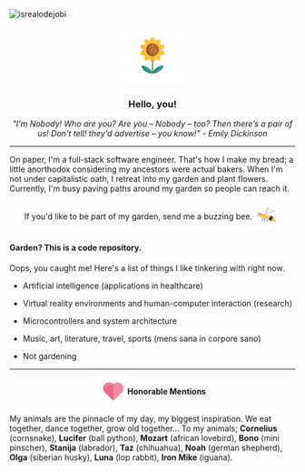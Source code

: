 <p align="left">
  <img src="https://komarev.com/ghpvc/?username=whichperson&label=Buzzing Bees&color=A020F0&style=for-the-badge" alt="isrealodejobi" />
</p>

<div align="center">
  <a href="https://github.com/whichperson"> 
    <img src="1832-sunflower-flat(1).gif" height="100"/>
  </a>
</div>



<h3 align="center">Hello, you!</h3>

<p align="center">
<i>"I’m Nobody! Who are you? Are you – Nobody – too? Then there’s a pair of us! Don't tell! they'd advertise – you know!" - Emily Dickinson</i>
</p>

---

On paper, I'm a full-stack software engineer. That's how I make my bread; a little anorthodox considering my ancestors were actual bakers. When I'm not under capitalistic oath, I retreat into my garden and plant flowers. Currently, I'm busy paving paths around my garden so people can reach it.

<div style="display: flex; justify-content:center; align-items:center;">
<span>If you'd like to be part of my garden, send me a buzzing bee. </span>
<a href="mailto:meropi.l@outlook.com""> 
  <img src="1148-bee-flat.gif" height="50" />
</a>
</div>

<h4>Garden? This is a code repository.</h4>

Oops, you caught me! Here's a list of things I like tinkering with right now.


- Artificial intelligence (applications in healthcare)

- Virtual reality environments and human-computer interaction (research)

- Microcontrollers and system architecture

- Music, art, literature, travel, sports (mens sana in corpore sano)

- Not gardening

---

<div style="display:flex; justify-content:center; align-items:center;">
<img src="20-love-heart-flat.gif" height="50" align="center"/>
<b><span>Honorable Mentions</span></b>
</div>

My animals are the pinnacle of my day, my biggest inspiration. We eat together, dance together, grow old together... To my animals; **Cornelius** (cornsnake), **Lucifer** (ball python), **Mozart** (african lovebird), **Bono** (mini pinscher), **Stanija** (labrador), **Taz** (chihuahua), **Noah** (german shepherd), **Olga** (siberian husky), **Luna** (lop rabbit), **Iron Mike** (iguana).

